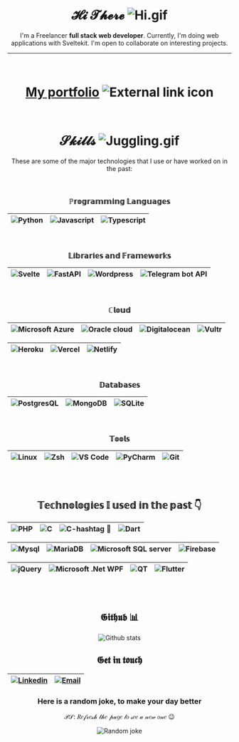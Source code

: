 <div align="center">

# 𝓗𝓲 𝓣𝓱𝓮𝓻𝓮 ![Hi.gif](https://ik.imagekit.io/a3k/gh/tr:w-40/hi.gif)

I'm a Freelancer **full stack web developer**. Currently, I'm doing web applications with Sveltekit. I'm open to collaborate on interesting projects.

---
<br>

# [My portfolio](https://a3k.tech) ![External link icon](https://ik.imagekit.io/a3k/i/tr:w-16/external-link.png)

<br>

# 𝓢𝓴𝓲𝓵𝓵𝓼 ![Juggling.gif](https://ik.imagekit.io/a3k/gh/tr:w-40/jg.gif)

These are some of the major technologies that I use or have worked on in the past:

<br>

### **ℙ𝕣𝕠𝕘𝕣𝕒𝕞𝕞𝕚𝕟𝕘 𝕃𝕒𝕟𝕘𝕦𝕒𝕘𝕖𝕤**

| ![Python](https://ik.imagekit.io/a3k/gh/tr:w-50/py.png) | ![Javascript](https://ik.imagekit.io/a3k/gh/tr:w-40/js.png) | ![Typescript](https://ik.imagekit.io/a3k/gh/tr:w-40/ts.png) |
| ------------------------------------------------------- | ----------------------------------------------------------- | ----------------------------------------------------------- |

<br>

### **𝕃𝕚𝕓𝕣𝕒𝕣𝕚𝕖𝕤 𝕒𝕟𝕕 𝔽𝕣𝕒𝕞𝕖𝕨𝕠𝕣𝕜𝕤**
| ![Svelte](https://ik.imagekit.io/a3k/gh/tr:w-40/svelte.png) | ![FastAPI](https://ik.imagekit.io/a3k/gh/tr:w-120/fastapi.png) | ![Wordpress](https://ik.imagekit.io/a3k/gh/tr:w-40/wp.png) | ![Telegram bot API](https://ik.imagekit.io/a3k/gh/tr:w-40/tg.png) |
| ----------------------------------------------------------- | -------------------------------------------------------------- | ---------------------------------------------------------- | ----------------------------------------------------------------- |

<br>

### **ℂ𝕝𝕠𝕦𝕕**

| ![Microsoft Azure](https://ik.imagekit.io/a3k/gh/tr:w-120/az.png) | ![Oracle cloud](https://ik.imagekit.io/a3k/gh/tr:w-60/oc.png) | ![Digitalocean](https://ik.imagekit.io/a3k/gh/tr:w-120/digitalocean.png) | ![Vultr](https://ik.imagekit.io/a3k/gh/tr:w-120/vultr.png) |
| ----------------------------------------------------------------- | ------------------------------------------------------------- | ------------------------------------------------------------------------ | ---------------------------------------------------------- |

| ![Heroku](https://ik.imagekit.io/a3k/gh/tr:w-80/heroku.png) | ![Vercel](https://ik.imagekit.io/a3k/gh/tr:w-80/vc.png) | ![Netlify](https://ik.imagekit.io/a3k/gh/tr:w-80/netlify.png) |
| ----------------------------------------------------------- | ------------------------------------------------------- | ------------------------------------------------------------- |

<br>

### **𝔻𝕒𝕥𝕒𝕓𝕒𝕤𝕖𝕤**

| ![PostgresQL](https://ik.imagekit.io/a3k/gh/tr:w-80/postgresql.png) | ![MongoDB](https://ik.imagekit.io/a3k/gh/tr:w-80/mongo.png) | ![SQLite](https://ik.imagekit.io/a3k/gh/tr:w-80/sqlite.png) |
| ------------------------------------------------------------------- | ----------------------------------------------------------- | ----------------------------------------------------------- |

<br>

### **𝕋𝕠𝕠𝕝𝕤**

| ![Linux](https://ik.imagekit.io/a3k/gh/tr:w-40/Linux.png) | ![Zsh](https://ik.imagekit.io/a3k/gh/tr:w-40/zsh.png) | ![VS Code](https://ik.imagekit.io/a3k/gh/tr:w-40/vscode.png) | ![PyCharm](https://ik.imagekit.io/a3k/gh/tr:w-40/pycharm.png) | ![Git](https://ik.imagekit.io/a3k/gh/tr:w-40/git.png) |
| --------------------------------------------------------- | ----------------------------------------------------- | ------------------------------------------------------------ | ------------------------------------------------------------- | ----------------------------------------------------- |

<br><br>

## 𝕋𝕖𝕔𝕙𝕟𝕠𝕝𝕠𝕘𝕚𝕖𝕤 𝕀 𝕦𝕤𝕖𝕕 𝕚𝕟 𝕥𝕙𝕖 𝕡𝕒𝕤𝕥 👇
| ![PHP](https://ik.imagekit.io/a3k/gh/tr:w-60/php.png) | ![C](https://ik.imagekit.io/a3k/gh/tr:w-30/c.png) | ![C-hashtag 🤪](https://ik.imagekit.io/a3k/gh/tr:w-30/c-sharp.png) | ![Dart](https://ik.imagekit.io/a3k/gh/tr:w-100/dart.png) |
| ----------------------------------------------------- | ------------------------------------------------- | ----------------------------------------------------------------- | -------------------------------------------------------- |

| ![Mysql](https://ik.imagekit.io/a3k/gh/tr:w-60/mysql.png) | ![MariaDB](https://ik.imagekit.io/a3k/gh/tr:w-80/MariaDB.png) | ![Microsoft SQL server](https://ik.imagekit.io/a3k/gh/tr:w-40/mssql.png) | ![Firebase](https://ik.imagekit.io/a3k/gh/tr:w-70/Firebase.png) |
| --------------------------------------------------------- | ------------------------------------------------------------- | ------------------------------------------------------------------------ | --------------------------------------------------------------- |

| ![jQuery](https://ik.imagekit.io/a3k/gh/tr:w-80/jquery.png) | ![Microsoft .Net WPF](https://ik.imagekit.io/a3k/gh/tr:w-40/wpf.png) | ![QT](https://ik.imagekit.io/a3k/gh/tr:w-40/qt.png) | ![Flutter](https://ik.imagekit.io/a3k/gh/tr:w-100/flutter.png) |
| ----------------------------------------------------------- | -------------------------------------------------------------------- | --------------------------------------------------- | -------------------------------------------------------------- |

<br><br>

## 𝕲𝖎𝖙𝖍𝖚𝖇 📊

![Github stats](https://github-readme-stats.vercel.app/api?username=416d72&show_icons=true&theme=great-gatsby&bg_color=45,80d0c7,13547a&include_all_commits=true)


## 𝕲𝖊𝖙 𝖎𝖓 𝖙𝖔𝖚𝖈𝖍

| [![Linkedin](https://ik.imagekit.io/a3k/gh/tr:w-30/linkedin.png)](https://www.linkedin.com/in/a3k) | [![Email](https://ik.imagekit.io/a3k/gh/tr:w-40/mail.png)](mailto://contact@a3k.tech) |
| -------------------------------------------------------------------------------------------------- | ------------------------------------------------------------------------------------- |

### **Here is a random joke, to make your day better**
𝒫𝒮: 𝑅𝑒𝒻𝓇𝑒𝓈𝒽 𝓉𝒽𝑒 𝓅𝒶𝑔𝑒 𝓉𝑜 𝓈𝑒𝑒 𝒶 𝓃𝑒𝓌 𝑜𝓃𝑒 😉

![Random joke](https://readme-jokes.vercel.app/api?hideBorder&theme=gradientBlue&qColor=%23ffff00&aColor=%23ffffff)

</div>